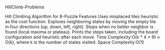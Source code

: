 HillClimb-Problems

Hill Climbing Algorithm for 8-Puzzle
Features
Uses misplaced tiles heuristic as the cost function.
Explores neighboring states by moving the empty tile in four directions (up, down, left, right).
Stops when no better neighbor is found (local maxima or plateau).
Prints the steps taken, including the board configuration and heuristic after each move.
Time Complexity:O(k * 4 * 9) ≈ O(k), where k is the number of states visited.
Space Complexity:O(1)
